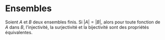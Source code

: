 # Ensembles

Soient $A$ et $B$ deux ensembles finis. Si $|A| = |B|$, alors pour toute fonction de $A$ dans $B$, l’injectivité,
la surjectivité et la bijectivité sont des propriétés équivalentes.

